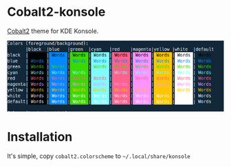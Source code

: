 # Cobalt2-konsole
[Cobalt2](https://github.com/wesbos/Cobalt2-iterm) theme for KDE Konsole.

![screenshot](https://github.com/jimueller/Cobalt2-konsole/blob/master/screenshot.png)

# Installation

It's simple, copy `cobalt2.colorscheme` to `~/.local/share/konsole`

